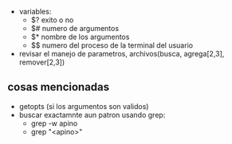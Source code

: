 - variables:
  - $? exito o no
  - $# numero de argumentos
  - $\* nombre de los argumentos
  - $$ numero del proceso de la terminal del usuario
- revisar el manejo de parametros, archivos(busca, agrega[2,3], remover[2,3])

## cosas mencionadas

- getopts (si los argumentos son validos)
- buscar exactamnte aun patron usando grep:
  - grep -w apino
  - grep "\<apino\>"

